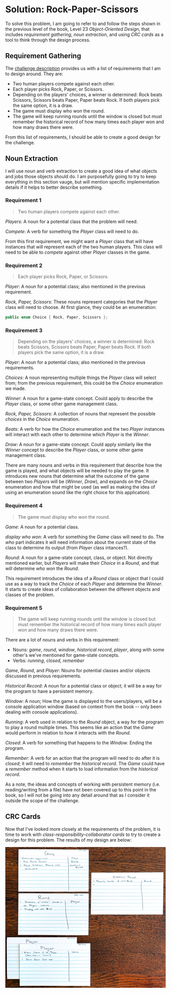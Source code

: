 # Solution: Rock-Paper-Scissors

To solve this problem, I am going to refer to and follow the steps shown in the previous level of the book, Level 23 *Object-Oriented Design*, that includes *requirement gathering*, *noun extraction*, and using *CRC cards* as a tool to think through the design process.

## Requirement Gathering

The [challenge description](README.md#-boss-battle-rock-paper-scissors-150-xp) provides us with a list of requirements that I am to design around. They are:
- Two human players compete against each other.
- Each player picks Rock, Paper, or Scissors.
- Depending on the players' choices, a winner is determined: Rock beats Scissors, Scissors beats Paper, Paper beats Rock. If both players pick the same option, it is a draw.
- The game must display who won the round.
- The game will keep running rounds until the window is closed but must remember the historical record of how many times each player won and how many draws there were.

From this list of requirements, I should be able to create a good design for the challenge.

## Noun Extraction

I will use noun and verb extraction to create a good idea of what objects and jobs those objects should do. I am purposefully going to try to keep everything in this section vauge, but will mention specific implementation details if it helps to better describe something.

### Requirement 1

> Two human players compete against each other.

*Players*: A noun for a potential class that the problem will need.

*Compete*: A verb for something the *Player* class will need to do.

From this first requirement, we might want a *Player* class that will have instances that will represent each of the two human players. This class will need to be able to *compete* against other *Player* classes in the game.

### Requirement 2

> Each player picks Rock, Paper, or Scissors.

*Player*: A noun for a potential class; also mentioned in the previous requirement.

*Rock, Paper, Scissors*: These nouns represent categories that the *Player* class will need to choose. At first glance, they could be an enumeration:
```csharp
public enum Choice { Rock, Paper, Scissors };
```

### Requirement 3

> Depending on the players' choices, a winner is determined: Rock beats Scissors, Scissors beats Paper, Paper beats Rock. If both players pick the same option, it is a draw.

*Player*: A noun for a potential class; also mentioned in the previous requirements.

*Choices*: A noun representing multiple things the *Player* class will select from; from the previous requirement, this could be the *Choice* enumeration we made.

*Winner*: A noun for a game-state concept. Could apply to describe the *Player* class, or some other game management class.

*Rock, Paper, Scissors*: A collection of nouns that represent the possible *choices* in the *Choice* enumeration.

*Beats*: A verb for how the *Choice* enumeration and the two *Player* instances will interact with each other to determine which *Player* is the *Winner*. 

*Draw*: A noun for a game-state concept. Could apply similarly like the *Winner* concept to describe the *Player* class, or some other game management class.

There are many nouns and verbs in this requirement that describe how the game is played, and what objects will be needed to play the game. It introduces new nouns that determine what the outcome of the game between two *Players* will be (*Winner*, *Draw*), and expands on the *Choice* enumeration and how that might be used (as well as making the idea of using an enumeration sound like the right choice for this application).

### Requirement 4

> The game must display who won the round.

*Game*: A noun for a potential class. 

*display who won*: A verb for something the *Game* class will need to do. The *who* part indicates it will need information about the current state of the class to determine its output (from *Player* class intances?).

*Round*: A noun for a game-state concept, class, or object. Not directly mentioned earlier, but *Players* will make their *Choice* in a *Round*, and that will determine *who won* the *Round*.

This requirement introduces the idea of a *Round* class or object that I could use as a way to track the *Choice* of each *Player* and determine the *Winner*. It starts to create ideas of collaboration between the different objects and classes of the problem. 

### Requirement 5

> The game will keep running rounds until the window is closed but must remember the historical record of how many times each player won and how many draws there were.

There are a lot of nouns and verbs in this requirement:
- Nouns: *game*, *round*, *window*, *historical record*, *player*, along with some other's we've mentioned for game-state concepts.
- Verbs: *running*, *closed*, *remember*

*Game*, *Round*, and *Player*: Nouns for potential classes and/or objects discussed in previous requirements.

*Historical Record*: A noun for a potential class or object; it will be a way for the program to have a persistent memory. 

*Window*: A noun; How the game is displayed to the users/players, will be a console application window (based on context from the book -- only been dealing with console applications).

*Running*: A verb used in relation to the *Round* object, a way for the program to play a round multiple times. This seems like an action that the *Game* would perform in relation to how it interacts with the *Round*.

*Closed*: A verb for something that happens to the *Window*. Ending the program.

*Remember*: A verb for an action that the program will need to do after it is *closed*; it will need to *remember* the *historical record*. The *Game* could have a *remember* method when it starts to load information from the *historical record*.

As a note, the ideas and concepts of working with persistent memory (i.e. reading/writing from a file) have not been covered up to this point in the book, so I will not be going into any detail around that as I consider it outside the scope of the challenge.

## CRC Cards

Now that I've looked more closely at the requirements of the problem, it is time to work with *class-responsibility-collaborator cards* to try to create a design for this problem. The results of my design are below:

![CRC Cards](crc-cards.jpg)

